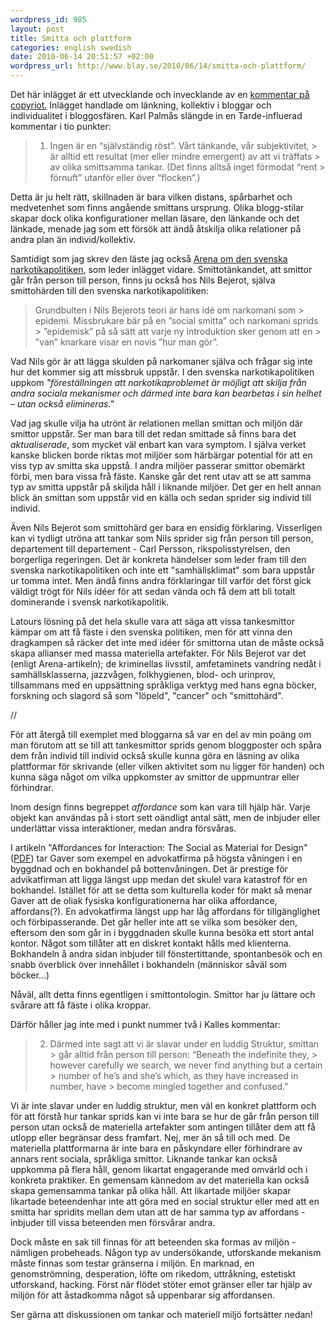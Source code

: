 ```yaml
--- 
wordpress_id: 985 
layout: post
title: Smitta och plattform 
categories: english swedish 
date: 2010-06-14 20:51:57 +02:00 
wordpress_url: http://www.blay.se/2010/06/14/smitta-och-plattform/
---
```


Det här inlägget är ett utvecklande och invecklande av en [kommentar på copyriot.](http://copyriot.se/2010/06/14/om-lankande-gang/comment-page-1/#comment-36398) Inlägget handlade om länkning, kollektiv i bloggar och individualitet i bloggosfären. Karl Palmås slängde in en Tarde-influerad kommentar i tio punkter:

> 1. Ingen är en “självständig röst”. Vårt tänkande, vår subjektivitet, > är alltid ett resultat (mer eller mindre emergent) av att vi träffats > av olika smittsamma tankar. (Det finns alltså inget förmodat “rent > förnuft” utanför eller över “flocken”.)

Detta är ju helt rätt, skillnaden är bara vilken distans, spårbarhet och medvetenhet som finns angående smittans ursprung. Olika blogg-stilar skapar dock olika konfigurationer mellan läsare, den länkande och det länkade, menade jag som ett försök att ändå åtskilja olika relationer på andra plan än individ/kollektiv.

Samtidigt som jag skrev den läste jag också [Arena om den svenska narkotikapolitiken](http://www.bokforlagetatlas.se/index.php?sid=5&pid=92&tid=834), som leder inlägget vidare. Smittotänkandet, att smittor går från person till person, finns ju också hos Nils Bejerot, själva smittohärden till den svenska narkotikapolitiken:

> Grundbulten i Nils Bejerots teori är hans idé om narkomani som > epidemi. Missbrukare bär på en ”social smitta” och narkomani sprids > ”epidemisk” på så sätt att varje ny introduktion sker genom att en > ”van” knarkare visar en novis ”hur man gör”.

Vad Nils gör är att lägga skulden på narkomaner själva och frågar sig inte hur det kommer sig att missbruk uppstår. I den svenska narkotikapolitiken uppkom *"föreställningen att narkotikaproblemet är möjligt att skilja från andra sociala mekanismer och därmed inte bara kan bearbetas i sin helhet – utan också elimineras."*

Vad jag skulle vilja ha utrönt är relationen mellan smittan och miljön där smittor uppstår. Ser man bara till det redan smittade så finns bara det *aktualiserade*, som mycket väl enbart kan vara symptom. I själva verket kanske blicken borde riktas mot miljöer som härbärgar potential för att en viss typ av smitta ska uppstå. I andra miljöer passerar smittor obemärkt förbi, men bara vissa frå fäste. Kanske går det rent utav att se att samma typ av smitta uppstår på skiljda håll i liknande miljöer. Det ger en helt annan blick än smittan som uppstår vid en källa och sedan sprider sig individ till individ.

Även Nils Bejerot som smittohärd ger bara en ensidig förklaring. Visserligen kan vi tydligt utröna att tankar som Nils sprider sig från person till person, departement till departement - Carl Persson, rikspolisstyrelsen, den borgerliga regeringen. Det är konkreta händelser som leder fram till den svenska narkotikapolitiken och inte ett "samhällsklimat" som bara uppstår ur tomma intet. Men ändå finns andra förklaringar till varför det först gick väldigt trögt för Nils idéer för att sedan vända och få dem att bli totalt dominerande i svensk narkotikapolitik.

Latours lösning på det hela skulle vara att säga att vissa tankesmittor kämpar om att få fäste i den svenska politiken, men för att vinna den dragkampen så räcker det inte med idéer för smittorna utan de måste också skapa allianser med massa materiella artefakter. För Nils Bejerot var det (enligt Arena-artikeln); de kriminellas livsstil, amfetaminets vandring nedåt i samhällsklasserna, jazzvågen, folkhygienen, blod- och urinprov, tillsammans med en uppsättning språkliga verktyg med hans egna böcker, forskning och slagord så som "löpeld", "cancer" och "smittohärd".

//

För att återgå till exemplet med bloggarna så var en del av min poäng om man förutom att se till att tankesmittor sprids genom bloggposter och spåra dem från individ till individ också skulle kunna göra en läsning av olika plattformar för skrivande (eller vilken aktivitet som nu ligger för handen) och kunna säga något om vilka uppkomster av smittor de uppmuntrar eller förhindrar.

Inom design finns begreppet *affordance* som kan vara till hjälp här. Varje objekt kan användas på i stort sett oändligt antal sätt, men de inbjuder eller underlättar vissa interaktioner, medan andra försvåras.

I artikeln "Affordances for Interaction: The Social as Material for Design" ([PDF](http://www.cs.ubc.ca/labs/spin/publications/related/gaver96.pdf)) tar Gaver som exempel en advokatfirma på högsta våningen i en byggdnad och en bokhandel på bottenvåningen. Det är prestige för advikatfirman att ligga längst upp medan det skulel vara katastrof för en bokhandel. Istället för att se detta som kulturella koder för makt så menar Gaver att de oliak fysiska konfigurationerna har olika affordance, affordans(?). En advokatfirma längst upp har låg affordans för tillgänglighet och förbipasserande. Det går heller inte att se vilka som besöker den, eftersom den som går in i byggdnaden skulle kunna besöka ett stort antal kontor. Något som tillåter att en diskret kontakt hålls med klienterna. Bokhandeln å andra sidan inbjuder till fönstertittande, spontanbesök och en snabb överblick över innehållet i bokhandeln (människor såväl som böcker...)

Nåväl, allt detta finns egentligen i smittontologin. Smittor har ju lättare och svårare att få fäste i olika kroppar.

Därför håller jag inte med i punkt nummer två i Kalles kommentar:

> 2. Därmed inte sagt att vi är slavar under en luddig Struktur, smittan > går alltid från person till person: “Beneath the indefinite they, > however carefully we search, we never find anything but a certain > number of he’s and she’s which, as they have increased in number, have > become mingled together and confused.”

Vi är inte slavar under en luddig struktur, men väl en konkret plattform och för att förstå hur tankar sprids kan vi inte bara se hur de går från person till person utan också de materiella artefakter som antingen tillåter dem att få utlopp eller begränsar dess framfart. Nej, mer än så till och med. De materiella plattformarna är inte bara en påskyndare eller förhindrare av annars rent sociala, språkliga smittor. Liknande tankar kan också uppkomma på flera håll, genom likartat engagerande med omvärld och i konkreta praktiker. En gemensam kännedom av det materiella kan också skapa gemensamma tankar på olika håll. Att likartade miljöer skapar likartade beteendenhar inte att göra med en social struktur eller med att en smitta har spridits mellan dem utan att de har samma typ av affordans - inbjuder till vissa beteenden men försvårar andra.

Dock måste en sak till finnas för att beteenden ska formas av miljön - nämligen probeheads. Någon typ av undersökande, utforskande mekanism måste finnas som testar gränserna i miljön. En marknad, en genomströmning, desperation, löfte om rikedom, uttråkning, estetiskt utforskand, hacking. Först när flödet stöter emot gränser eller tar hjälp av miljön för att åstadkomma något så uppenbarar sig affordansen.

Ser gärna att diskussionen om tankar och materiell miljö fortsätter nedan!



